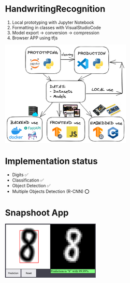 # HandwritingRecognition

1. Local prototyping with Jupyter Notebook
2. Formatting in classes with VisualStudioCode
3. Model export -> conversion -> compression
4. Browser APP using tfjs
<img src="API/assets/schema.png" width="400">

# Implementation status
- Digits ✅<br>
- Classification ✅<br>
- Object Detection ✅<br>
- Multiple Objects Detection (R-CNN) ⭕<br>

# Snapshoot App
<img src="API/assets/snapshoot.png" width="300">
